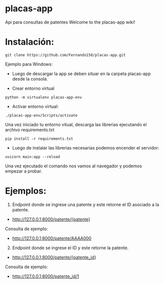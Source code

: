 # placas-app
 Api para consultas de patentes
Welcome to the placas-app wiki!

# Instalación:

`git clone https://github.com/Fernando158/placas-app.git`

Ejemplo para Windows:

* Luego de descargar la app se deben situar en la carpeta placas-app desde la consola.

* Crear entorno virtual

`python -m virtualenv placas-app-env`

* Activar entorno virtual:

`./placas-app-env/Scripts/activate`

Una vez iniciado tu entorno vitual, descarga las librerias ejecutando el archivo requirements.txt

`pip install -r requirements.txt`

* Luego de instalar las librerias necesarias podemos encender el servidor:

`uvicorn main:app --reload`

 Una vez ejecutado el comando nos vamos al navegador y podemos empezar a probar.

# Ejemplos:

1. Endpoint donde se ingrese una patente y este retorne el ID asociado a la patente.

* http://127.0.0.1:8000/patente/{patente}

Consulta de ejemplo:
* http://127.0.0.1:8000/patente/AAAA000

2. Endpoint donde se ingrese el ID y este retorne la patente.

* http://127.0.0.1:8000/patente/{patente_id}

Consulta de ejemplo:
* http://127.0.0.1:8000/patente_id/1

